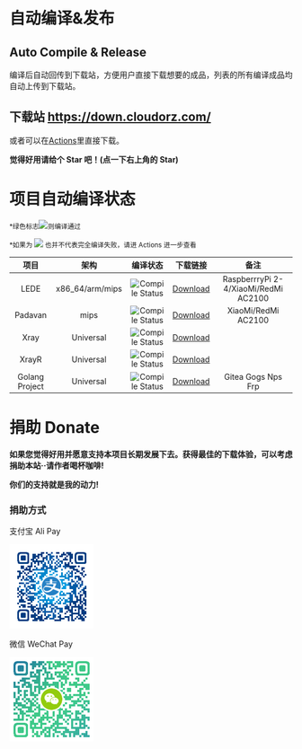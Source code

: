 # 自动编译&发布 
## Auto Compile & Release

编译后自动回传到下载站，方便用户直接下载想要的成品，列表的所有编译成品均自动上传到下载站。

## 下载站 https://down.cloudorz.com/

或者可以在[Actions](https://github.com/1orz/My-action/actions)里直接下载。

**觉得好用请给个 Star 吧！(点一下右上角的 Star)**

# 项目自动编译状态

<small>*绿色标志![](https://img.shields.io/badge/-passing-brightgreen)则编译通过</small>

<small>*如果为 ![](https://img.shields.io/badge/-falling-red) 也并不代表完全编译失败，请进 Actions 进一步查看</small>


|项目|架构|编译状态|下载链接|备注|
|:-:|:-:|:-:|:-:|:-:|
|LEDE|x86_64/arm/mips|![Compile Status](https://img.shields.io/github/workflow/status/1orz/My-action/Build-lede?label=)|[Download](https://down.cloudorz.com/Router/lede/x86_64/)|RaspberrryPi 2-4/XiaoMi/RedMi AC2100|
|Padavan|mips|![Compile Status](https://img.shields.io/github/workflow/status/1orz/My-action/Build-Padavan?label=)|[Download](https://down.cloudorz.com/Router/padavan/x86_64/)|XiaoMi/RedMi AC2100|
|Xray|Universal|![Compile Status](https://img.shields.io/github/workflow/status/1orz/My-action/Build-Xray?label=)|[Download](https://down.cloudorz.com/Software/Xray/)||
|XrayR|Universal|![Compile Status](https://img.shields.io/github/workflow/status/1orz/My-action/Build-XrayR?label=)|[Download](https://down.cloudorz.com/Software/XrayR/)||
|Golang Project|Universal|![Compile Status](https://img.shields.io/github/workflow/status/1orz/My-action/Build-Golang-Project?label=)|[Download](https://down.cloudorz.com/Software/)|Gitea Gogs Nps Frp|


# 捐助 Donate

**如果您觉得好用并愿意支持本项目长期发展下去。获得最佳的下载体验，可以考虑捐助本站··请作者喝杯咖啡!**

**你们的支持就是我的动力!**

### 捐助方式
支付宝 Ali Pay

![支付宝捐助](img/alipay.png)

微信 WeChat Pay

![微信捐助](img/wepay.png)